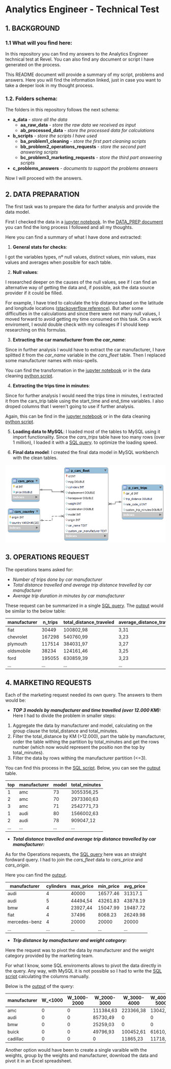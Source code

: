 # Analytics Engineer - Technical Test

## 1. BACKGROUND
###  1.1 What will you find here:
In this repository you can find my answers to the Analytics Engineer technical test at Revel. You can also find any document or script I have generated on the process.

This README document will provide a summary of my script, problems and answers. Here you will find the information linked, just in case you want to take a deeper look in my thought process.

###   1.2. Folders schema:
The folders in this repository follows the next schema:

- **a_data** - *store all the data*  
    - **aa_raw_data** - *store the raw data we received as input*  
    - **ab_processed_data** - *store the processed data for calculations*  
- **b_scripts** -  *store the scripts I have used* 
    - **ba_problem1_cleaning** - *store the first part cleaning scripts* 
    - **bb_problem2_operations_requests** - *store the second part answering scripts* 
    - **bc_problem3_marketing_requests** - *store the third part answering scripts* 
- **c_problems_answers** - *documents to support the problems answers* 

Now I will proceed with the answers.

## 2. DATA PREPARATION

The first task was to prepare the data for further analysis and provide the data model. 

First I checked the data in a [jupyter notebook](.\b_scripts\ba_problem1_cleaning\00_data_checks.ipynb). In the [DATA_PREP document](.\DATA_PREP.md) you can find the long process I followed and all my thoughts.
  
Here you can find a summary of what I have done and extracted:  
1. **General stats for checks**: 

I got the variables types, nº null values, distinct values, min values, max values and averages when possible for each table.

2. **Null values**: 

I  researched deeper on the causes of the null values, see if I can find an alternative way of getting the data and, if possible, ask the data source provider if it could be filled.

For example, I have tried to calculate the trip distance based on the latitude and longitude locations ([stackoverflow reference](https://stackoverflow.com/questions/19412462/getting-distance-between-two-points-based-on-latitude-longitude)). But after some difficulties in the calculations and since there were not many null values, I moved forward to avoid getting my time consumed on this task. On a work enviroment, I would double check with my colleages if I should keep researching on this formulas.  

3. **Extracting the car manufacturer from the *car_name***: 

Since in further analysis I would have to extract the car manufacturer, I have splitted it from the *car_name* variable in the *cars_fleet* table. Then I replaced some manufacturer names with miss-spells.  

You can find the transformation in the [jupyter notebook](.\b_scripts\ba_problem1_cleaning\00_data_checks.ipynb) or in the data cleaning [python script](.\b_scripts\ba_problem1_cleaning\01_ETL_cleaning_files.py).

4. **Extracting the trips time in minutes**: 

Since for further analysis I would need the trips time in minutes, I extracted it from the cars_trip table using the start_time and end_time variables. I also droped columns that I weren't going to use if further analysis.  

Again, this can be find in the [jupyter notebook](.\b_scripts\ba_problem1_cleaning\00_data_checks.ipynb) or in the data cleaning [python script](.\b_scripts\ba_problem1_cleaning\01_ETL_cleaning_files.py).

5. **Loading data to MySQL**: 
I loaded most of the tables to MySQL using it import functionality. Since the *cars_trips* table have too many rows (over 1 million), I loaded it with a [SQL query](.\b_scripts\ba_problem1_cleaning\02_SQL_Load_cars_trips.sql). to optimize the loading speed.


6. **Final data model**: 
I created the final data model in MySQL workbench with the clean tables.
<p align="center">
  <img src=".\c_problems_answers\1_final_model.png">
</p>

## 3. OPERATIONS REQUEST

The operations teams asked for:
- *Number of trips done by car manufacturer*
- *Total distance travelled and average trip distance travelled by car manufacturer*
- *Average trip duration in minutes by car manufacturer*

These request can be summarized in a single [SQL query](.\b_scripts\bb_problem2_operations_requests\SQL_operations_script.sql). The [output](.\c_problems_answers\2_Operations_requests.xml) would be similar to the below table:

| manufacturer | n_trips | total_distance_traveled | average_distance_traveled | average_trip_duration |
|---|---|---|---|---|
| fiat  | 30449 | 100802,98 | 3,31 | 202,5 |
| chevrolet  | 167298 | 540760,99 | 3,23 | 212,07 |
| plymouth  | 117514 | 384031,97 | 3,27 | 211,77 |
| oldsmobile  | 38234 | 124161,46 | 3,25 | 205,57 |
| ford  | 195055 | 630859,39 | 3,23 | 212,94 |
| ...  | ... | ... | ... | ... |

## 4. MARKETING REQUESTS

Each of the marketing request needed its own query. The answers to them would be:

- ***TOP 3 models by manufacturer and time travelled (over 12.000 KM):***
Here I had to divide the problem in smaller steps: 
1. Aggregate the data by manufacturer and model, calculating on the group clause the total_distance and total_minutes. 
2. Filter the total_distance by KM (>12.000), part the table by manufacturer, order the table withing the partition by total_minutes and get the rows number (which now would represent the positio non the top by total_minutes).
3. Filter the data by rows withing the manufacturer partition (<=3).

You can find this process in the [SQL script](.\b_scripts\bc_problem3_marketing_requests\31_top_models_by_manufacturer_time_and_distance.sql). Below, you can see the [output](.\c_problems_answers\31_top_models.xml) table.

| top | manufacturer | model | total_minutes |
|---|---|---|---|
| 1 | amc  | 73 | 3055356,25 |
| 2 | amc  | 70 | 2973360,63 |
| 3 | amc  | 71 | 2542771,73 |
| 1 | audi  | 80 | 1566002,63 |
| 2 | audi  | 78 | 909047,12 |
| ... | ...  | ... | ... |

- ***Total distance travelled and average trip distance travelled by car manufacturer:***

As for the Operations requests, the [SQL query](.\b_scripts\bc_problem3_marketing_requests\31_top_models_by_manufacturer_time_and_distance.sql) here was an straight fordward query. I had to join the *cars_fleet* data to *cars_price* and *cars_origin*.

Here you can find the [output](.\c_problems_answers\32_price.xml).

| manufacturer | cylinders | max_price | min_price | avg_price | 
| --- | --- | --- | --- | --- |
| audi  | 4 | 40000 | 16577.46 | 31317.1 | 
| audi  | 5 | 44494,54 | 43261.83 | 43878.19 |
| bmw  | 4 | 23927,44 | 15047.99 | 19487.72 |
| fiat  | 4 | 37496 | 8068.23 | 26249.98 | 
| mercedes-benz   | 4 | 20000 | 20000 | 20000 |
| ...  | ... | ... | ... | ... |


- ***Trip distance by manufacturer and weight category:***

Here the request was to pivot the data by manufacturer and the weight category provided by the marketing team.  

For what I know, some SQL enviroments allows to pivot the data directly in the query. Any way, with MySQL it is not possible so I had to write the [SQL script](.\b_scripts\bc_problem3_marketing_requests\33_manufacturer_weight_matrix.sql) calculating the columns manually. 

Below is the [output](.\c_problems_answers\33_manufacturer_weight_tripKM_matrix.xml) of the  query:

| manufacturer | 	W_<1000	 | W_1000-2000 | 	W_2000-3000	 | W_3000-4000	 | W_4000-5000 | 	W_>5000 | 
| --- | --- | --- | --- | --- | --- | --- |
| amc | 0	 |0	 |111384,63	 |223366,38	 |13042,97 |	0 |
| audi  |	0	 | 0 |	85730,49 |	0 |	0 |	0 |
| bmw  |	0 |	0 |	25259,03 |	0 |	0 |	0 |
| buick  |	0 |	0 |	49796,93 |	100452,61 |	61610,61 |	0 |
| cadillac  |	0 |	0 |	0 |	11865,23 |	11718,84 |	0 |

Another option would have been to create a single varaible with the weights, group by the weights and manufacturer, download the data and pivot it in an Excel spreadsheet.